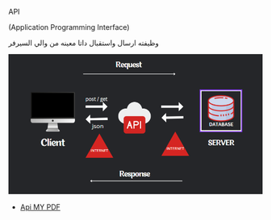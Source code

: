 API

(Application Programming Interface)

وظيفته ارسال واستقبال داتا معينه من والي السيرفر

![api](images/api.png)

- [Api MY PDF](https://www.canva.com/design/DAF-LVZGF3w/AvfH-cGecgzs9hk4x6Ka2w/edit?utm_content=DAF-LVZGF3w&utm_campaign=designshare&utm_medium=link2&utm_source=sharebutton)
